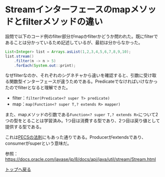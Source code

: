 # Streamインターフェースのmapメソッドとfilterメソッドの違い

設問で以下のコード例のfilter部分がmapかfilterかどうか問われた。既にfilterであることは分かっているため記述しているが、最初は分からなかった。

```java
List<Integer> list = Arrays.asList(1,2,3,4,5,6,7,8,9,10);
list.stream()
    .filter(n -> n > 5)
    .forEach(System.out::print);
```

なぜfilterなのか、それぞれのシグネチャから違いを確認すると、引数に受け取る関数型インターフェースが違うためである。Predicateでなければいけなかったのでfilterとなると理解できた。

- filter：`filter(Predicate<? super T> predicate)`
- map：`map(Function<? super T,? extends R> mapper)`

また、mapメソッドの引数である`Function<? super T,? extends R>`について2つの型をとることは学習済み。1つ目は消費する型であり、2つ目は戻り値として提供する型である。

これは[PECSの法則](../../../second/chapter7/q9/README.md)にもあった通りである。Producerがextendsであり、consumerがsuperという意味だ。


参照：https://docs.oracle.com/javase/jp/8/docs/api/java/util/stream/Stream.html

[トップへ戻る](../../../../../../../README.md)